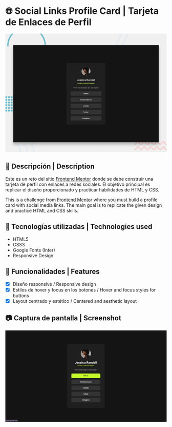 # 🌐 Social Links Profile Card | Tarjeta de Enlaces de Perfil

![Vista previa del diseño / Design preview](preview.jpg)

## 📌 Descripción | Description

Este es un reto del sitio [Frontend Mentor](https://www.frontendmentor.io) donde se debe construir una tarjeta de perfil con enlaces a redes sociales. El objetivo principal es replicar el diseño proporcionado y practicar habilidades de HTML y CSS.

This is a challenge from [Frontend Mentor](https://www.frontendmentor.io) where you must build a profile card with social media links. The main goal is to replicate the given design and practice HTML and CSS skills.

## 🧰 Tecnologías utilizadas | Technologies used

- HTML5
- CSS3
- Google Fonts (Inter)
- Responsive Design

## 🎯 Funcionalidades | Features

- [x] Diseño responsive / Responsive design  
- [x] Estilos de hover y focus en los botones / Hover and focus styles for buttons  
- [x] Layout centrado y estético / Centered and aesthetic layout  

## 📷 Captura de pantalla | Screenshot
![Screenshot](image-1.png)


